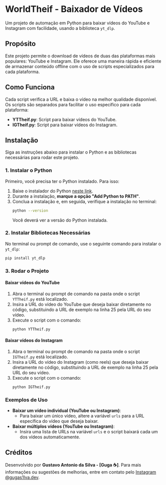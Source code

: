 # WorldTheif - Baixador de Vídeos

Um projeto de automação em Python para baixar vídeos do YouTube e Instagram com facilidade, usando a biblioteca `yt_dlp`.

## Propósito

Este projeto permite o download de vídeos de duas das plataformas mais populares: YouTube e Instagram. Ele oferece uma maneira rápida e eficiente de armazenar conteúdo offline com o uso de scripts especializados para cada plataforma.

## Como Funciona

Cada script verifica a URL e baixa o vídeo na melhor qualidade disponível. Os scripts são separados para facilitar o uso específico para cada plataforma:
- **YTTheif.py**: Script para baixar vídeos do YouTube.
- **IGTheif.py**: Script para baixar vídeos do Instagram.

## Instalação

Siga as instruções abaixo para instalar o Python e as bibliotecas necessárias para rodar este projeto.

### 1. Instalar o Python

Primeiro, você precisa ter o Python instalado. Para isso:

1. Baixe o instalador do Python [neste link](https://www.python.org/downloads/).
2. Durante a instalação, **marque a opção "Add Python to PATH"**.
3. Conclua a instalação e, em seguida, verifique a instalação no terminal:
   ```bash
   python --version
   ```
   Você deverá ver a versão do Python instalada.

### 2. Instalar Bibliotecas Necessárias

No terminal ou prompt de comando, use o seguinte comando para instalar o `yt_dlp`:

```bash
pip install yt_dlp
```

### 3. Rodar o Projeto

#### Baixar vídeos do YouTube

1. Abra o terminal ou prompt de comando na pasta onde o script `YTTheif.py` está localizado.
2. Insira a URL do vídeo do YouTube que deseja baixar diretamente no código, substituindo a URL de exemplo na linha 25 pela URL do seu vídeo.
3. Execute o script com o comando:
   ```bash
   python YTTheif.py
   ```

#### Baixar vídeos do Instagram

1. Abra o terminal ou prompt de comando na pasta onde o script `IGTheif.py` está localizado.
2. Insira a URL do vídeo do Instagram (como reels) que deseja baixar diretamente no código, substituindo a URL de exemplo na linha 25 pela URL do seu vídeo.
3. Execute o script com o comando:
   ```bash
   python IGTheif.py
   ```

### Exemplos de Uso

- **Baixar um vídeo individual (YouTube ou Instagram)**:
  - Para baixar um único vídeo, altere a variável `urls` para a URL específica do vídeo que deseja baixar.
- **Baixar múltiplos vídeos (YouTube ou Instagram)**:
  - Insira uma lista de URLs na variável `urls` e o script baixará cada um dos vídeos automaticamente.

## Créditos

Desenvolvido por **Gustavo Antonio da Silva - [Guga :coffee:]**. Para mais informações ou sugestões de melhorias, entre em contato pelo [Instagram @gugas1lva.dev](https://www.instagram.com/gugas1lva.dev/).
